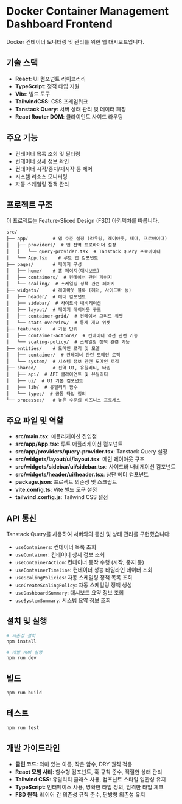 # Docker Container Management Dashboard Frontend 

Docker 컨테이너 모니터링 및 관리를 위한 웹 대시보드입니다.

## 기술 스택

- **React**: UI 컴포넌트 라이브러리
- **TypeScript**: 정적 타입 지원
- **Vite**: 빌드 도구
- **TailwindCSS**: CSS 프레임워크
- **Tanstack Query**: 서버 상태 관리 및 데이터 페칭
- **React Router DOM**: 클라이언트 사이드 라우팅

## 주요 기능

- 컨테이너 목록 조회 및 필터링
- 컨테이너 상세 정보 확인
- 컨테이너 시작/중지/재시작 등 제어
- 시스템 리소스 모니터링
- 자동 스케일링 정책 관리

## 프로젝트 구조

이 프로젝트는 Feature-Sliced Design (FSD) 아키텍처를 따릅니다.

```
src/
├── app/         # 앱 수준 설정 (라우팅, 레이아웃, 테마, 프로바이더)
│   ├── providers/  # 앱 전역 프로바이더 설정
│   │   └── query-provider.tsx  # Tanstack Query 프로바이더
│   └── App.tsx    # 루트 앱 컴포넌트
├── pages/       # 페이지 구성
│   ├── home/    # 홈 페이지(대시보드)
│   ├── containers/  # 컨테이너 관련 페이지
│   └── scaling/  # 스케일링 정책 관련 페이지
├── widgets/     # 레이아웃 블록 (헤더, 사이드바 등)
│   ├── header/  # 헤더 컴포넌트
│   ├── sidebar/  # 사이드바 내비게이션
│   ├── layout/  # 페이지 레이아웃 구조
│   ├── container-grid/  # 컨테이너 그리드 위젯
│   └── stats-overview/  # 통계 개요 위젯
├── features/    # 기능 단위
│   ├── container-actions/  # 컨테이너 액션 관련 기능
│   └── scaling-policy/  # 스케일링 정책 관련 기능 
├── entities/    # 도메인 로직 및 모델
│   ├── container/  # 컨테이너 관련 도메인 로직
│   └── system/  # 시스템 정보 관련 도메인 로직
├── shared/      # 전역 UI, 유틸리티, 타입
│   ├── api/  # API 클라이언트 및 유틸리티
│   ├── ui/  # UI 기본 컴포넌트
│   ├── lib/  # 유틸리티 함수
│   └── types/  # 공통 타입 정의
└── processes/   # 높은 수준의 비즈니스 프로세스
```

## 주요 파일 및 역할

- **src/main.tsx**: 애플리케이션 진입점
- **src/app/App.tsx**: 루트 애플리케이션 컴포넌트
- **src/app/providers/query-provider.tsx**: Tanstack Query 설정
- **src/widgets/layout/ui/layout.tsx**: 메인 레이아웃 구조
- **src/widgets/sidebar/ui/sidebar.tsx**: 사이드바 내비게이션 컴포넌트
- **src/widgets/header/ui/header.tsx**: 상단 헤더 컴포넌트
- **package.json**: 프로젝트 의존성 및 스크립트
- **vite.config.ts**: Vite 빌드 도구 설정
- **tailwind.config.js**: Tailwind CSS 설정

## API 통신

Tanstack Query를 사용하여 서버와의 통신 및 상태 관리를 구현했습니다:

- `useContainers`: 컨테이너 목록 조회
- `useContainer`: 컨테이너 상세 정보 조회
- `useContainerAction`: 컨테이너 동작 수행 (시작, 중지 등)
- `useContainerTimeline`: 컨테이너 성능 타임라인 데이터 조회
- `useScalingPolicies`: 자동 스케일링 정책 목록 조회
- `useCreateScalingPolicy`: 자동 스케일링 정책 생성
- `useDashboardSummary`: 대시보드 요약 정보 조회
- `useSystemSummary`: 시스템 요약 정보 조회

## 설치 및 실행

```bash
# 의존성 설치
npm install

# 개발 서버 실행
npm run dev
```

## 빌드

```bash
npm run build
```

## 테스트

```bash
npm run test
```

## 개발 가이드라인

- **클린 코드**: 의미 있는 이름, 작은 함수, DRY 원칙 적용
- **React 모범 사례**: 함수형 컴포넌트, 훅 규칙 준수, 적절한 상태 관리
- **Tailwind CSS**: 유틸리티 클래스 사용, 컴포넌트 스타일 일관성 유지
- **TypeScript**: 인터페이스 사용, 명확한 타입 정의, 엄격한 타입 체크
- **FSD 원칙**: 레이어 간 의존성 규칙 준수, 단방향 의존성 유지
